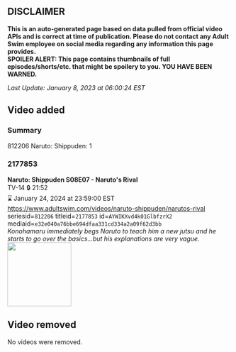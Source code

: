 ## DISCLAIMER
**This is an auto-generated page based on data pulled from official video APIs and is correct at time of publication. Please do not contact any Adult Swim employee on social media regarding any information this page provides.**  
**SPOILER ALERT: This page contains thumbnails of full episodes/shorts/etc. that might be spoilery to you. YOU HAVE BEEN WARNED.**  

_Last Update: January 8, 2023 at 06:00:24 EST_
## Video added
### Summary
812206 Naruto: Shippuden: 1  
### 2177853
**Naruto: Shippuden S08E07 - Naruto's Rival**  
TV-14 🔒 21:52  
⌛ January 24, 2024 at 23:59:00 EST  
https://www.adultswim.com/videos/naruto-shippuden/narutos-rival  
seriesid=`812206` titleid=`2177853` id=`AYWIKXvd4k01GlbfzrX2` mediaid=`e32e040a76bbe694dfaa331cd334a2a09f62d3bb`  
_Konohamaru immediately begs Naruto to teach him a new jutsu and he starts to go over the basics...but his explanations are very vague._  
<a href="https://media.cdn.adultswim.com/uploads/20230106/thumbnails/2_23161645493-narutoshippuden423Still001tiny.png"><img src="https://media.cdn.adultswim.com/uploads/20230106/thumbnails/2_23161645493-narutoshippuden423Still001tiny.png" height="144px" /></a>
## Video removed
No videos were removed.  
